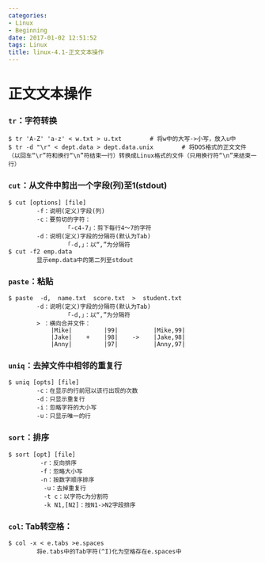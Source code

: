 ```yaml
---
categories:
- Linux
- Beginning
date: 2017-01-02 12:51:52
tags: Linux
title: linux-4.1-正文文本操作
---
```


# 正文文本操作

### `tr`：字符转换

```
$ tr 'A-Z' 'a-z' < w.txt > u.txt        # 将w中的大写->小写，放入u中
$ tr -d "\r" < dept.data > dept.data.unix        # 将DOS格式的正文文件（以回车“\r”符和换行“\n”符结束一行）转换成Linux格式的文件（只用换行符“\n”来结束一行）
```

### `cut`：从文件中剪出一个字段(列)至1(stdout)

```
$ cut [options] [file]
        -f：说明(定义)字段(列)
        -c：要剪切的字符：
                「-c4-7」：剪下每行4～7的字符
        -d：说明(定义)字段的分隔符(默认为Tab)
                「-d,」：以“,”为分隔符
$ cut -f2 emp.data
        显示emp.data中的第二列至stdout
```

### `paste`：粘贴

```
$ paste  -d,  name.txt  score.txt  >  student.txt
        -d：说明(定义)字段的分隔符(默认为Tab)
                「-d,」：以“,”为分隔符
        > ：横向合并文件：
            |Mike|         |99|          |Mike,99|
            |Jake|    +    |98|    ->    |Jake,98|
            |Anny|         |97|          |Anny,97|

```

### `uniq`：去掉文件中相邻的重复行

```
$ uniq [opts] [file]
        -c：在显示的行前冠以该行出现的次数
        -d：只显示重复行
        -i：忽略字符的大小写
        -u：只显示唯一的行
```

### `sort`：排序

```
$ sort [opt] [file]
         -r：反向排序
         -f：忽略大小写
         -n：按数字顺序排序
          -u：去掉重复行
          -t c：以字符c为分割符
          -k N1,[N2]：按N1->N2字段排序
```

### `col`: Tab转空格：

```
$ col -x < e.tabs >e.spaces
        将e.tabs中的Tab字符(^I)化为空格存在e.spaces中
```
